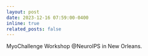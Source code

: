 ```yaml
---
layout: post
date: 2023-12-16 07:59:00-0400
inline: true
related_posts: false
---
```


MyoChallenge Workshop @NeuroIPS in New Orleans.
